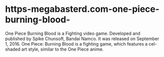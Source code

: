 # https-megabasterd.com-one-piece-burning-blood-
One Piece Burning Blood is a Fighting video game. Developed and published by Spike Chunsoft, Bandai Namco. It was released on September 1, 2016.  One Piece: Burning Blood is a fighting game, which features a cel-shaded art style, similar to the One Piece anime.
